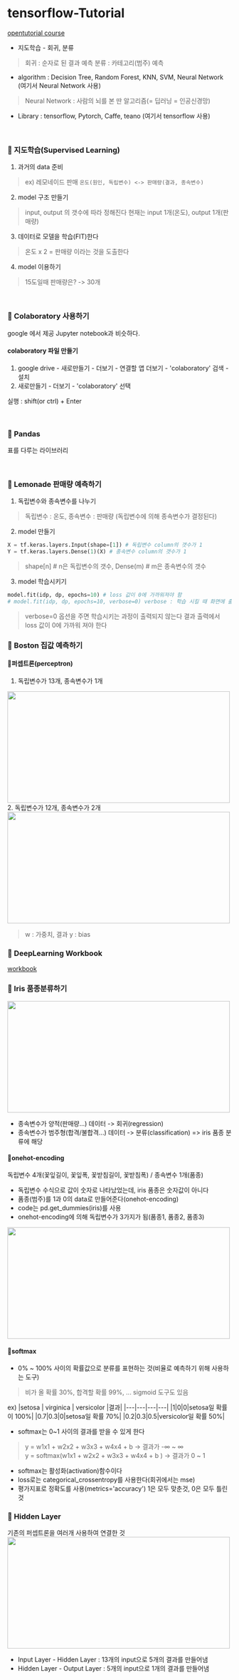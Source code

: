 # tensorflow-Tutorial

<a href="https://opentutorials.org/module/4966/28965">opentutorial course </a> <br>


* 지도학습 - 회귀, 분류
> 회귀 : 순자로 된 결과 예측
> 분류 : 카테고리(범주) 예측

* algorithm : Decision Tree, Random Forest, KNN, SVM, Neural Network (여기서 Neural Network 사용)
> Neural Network : 사람의 뇌를 본 딴 알고리즘(= 딥러닝 = 인공신경망)
* Library : tensorflow, Pytorch, Caffe, teano (여기서 tensorflow 사용)

<br>

### :closed_book: 지도학습(Supervised Learning)
1. 과거의 data 준비
> ex) 레모네이드 판매
> ``` 온도(원인, 독립변수) <-> 판매량(결과, 종속변수) ```
2. model 구조 만들기
> input, output 의 갯수에 따라 정해진다
> 현재는 input 1개(온도), output 1개(판매량)
3. 데이터로 모델을 학습(FIT)한다
> 온도 x 2 = 판매량 이라는 것을 도출한다
4. model 이용하기
> 15도일때 판매량은? -> 30개

<br>

### :closed_book: Colaboratory 사용하기
google 에서 제공
Jupyter notebook과 비슷하다.

#### colaboratory 파일 만들기
1. google drive - 새로만들기 - 더보기 - 연결할 앱 더보기 - 'colaboratory' 검색 - 설치 <br>
2. 새로만들기 - 더보기 - 'colaboratory' 선택 

실행 : shift(or ctrl) + Enter

<br>

### :closed_book: Pandas
표를 다루는 라이브러리

<br>

### :closed_book: Lemonade 판매량 예측하기
1. 독립변수와 종속변수를 나누기 <br>
> 독립변수 : 온도, 종속변수 : 판매량 (독립변수에 의해 종속변수가 결정된다)

2. model 만들기
``` python
X = tf.keras.layers.Input(shape=[1]) # 독립변수 column의 갯수가 1
Y = tf.keras.layers.Dense(1)(X) # 종속변수 column의 갯수가 1
```
> shape[n] # n은 독립변수의 갯수, Dense(m) # m은 종속변수의 갯수 <br>

3. model 학습시키기
``` python
model.fit(idp, dp, epochs=10) # loss 값이 0에 가까워져야 함
# model.fit(idp, dp, epochs=10, verbose=0) verbose : 학습 시킬 때 화면에 출력하지 않도록
```
> verbose=0 옵션을 주면 학습시키는 과정이 출력되지 않는다
> 결과 출력에서 loss 값이 0에 가까워 져야 한다


### :closed_book: Boston 집값 예측하기
#### 📖퍼셉트론(perceptron)
1. 독립변수가 13개, 종속변수가 1개
<img src="https://user-images.githubusercontent.com/53362054/98071143-13c4c880-1ea6-11eb-82e1-f947f2682ae2.png" width=500 height=250>
2. 독립변수가 12개, 종속변수가 2개
<img src="https://user-images.githubusercontent.com/53362054/98071192-3d7def80-1ea6-11eb-94e1-a2c86df1303d.png" width=500 height=250>

> w : 가중치, 결과 y : bias

### :closed_book: DeepLearning Workbook
<a href="https://docs.google.com/spreadsheets/d/1hoXQEFUGL74Kg4tui7vXqF1zMujdFNAREl55cDNgCME/edit?usp=sharing"> workbook </a>

### :closed_book: Iris 품종분류하기
<img src="https://user-images.githubusercontent.com/53362054/98074468-d5330c00-1ead-11eb-819b-12fde2c762e4.png" width=500 height=250>

<br>

* 종속변수가 양적(판매량...) 데이터 -> 회귀(regression) 
* 종속변수가 범주형(합격/불합격...) 데이터 -> 분류(classification) => iris 품종 분류에 해당

#### 📖onehot-encoding
독립변수 4개(꽃잎길이, 꽃잎폭, 꽃받침길이, 꽃받침폭) / 종속변수 1개(품종) 
* 독립변수 수식으로 값이 숫자로 나타났었는데, iris 품종은 숫자값이 아니다
* 품종(범주)를 1과 0의 data로 만들어준다(onehot-encoding)
* code는 pd.get_dummies(iris)를 사용
* onehot-encoding에 의해 독립변수가 3가지가 됨(품종1, 품종2, 품종3)
<img src="https://user-images.githubusercontent.com/53362054/98074943-b84b0880-1eae-11eb-876d-ea1a5fdf0264.png" width=500 height=250>

#### 📖softmax
* 0% ~ 100% 사이의 확률값으로 분류를 표현하는 것(비율로 예측하기 위해 사용하는 도구)
> 비가 올 확률 30%, 합격할 확률 99%, ...
> sigmoid 도구도 있음

ex) 
|setosa | virginica | versicolor |결과|
|---|---|---|---|
|1|0|0|setosa일 확률이 100%|
|0.7|0.3|0|setosa일 확률 70%|
|0.2|0.3|0.5|versicolor일 확률 50%|

* softmax는 0~1 사이의 결과를 받을 수 있게 한다
> y = w1x1 + w2x2 + w3x3 + w4x4 + b -> 결과가 -∞ ~ ∞ <br>
> y = softmax(w1x1 + w2x2 + w3x3 + w4x4 + b ) -> 결과가 0 ~ 1
* softmax는 활성화(activation)함수이다
* loss로는 categorical_crossentropy를 사용한다(회귀에서는 mse)
* 평가지표로 정확도를 사용(metrics='accuracy') 1은 모두 맞춘것, 0은 모두 틀린것

### :closed_book: Hidden Layer
기존의 퍼셉트론을 여러개 사용하여 연결한 것 <br>
<img src="https://s3-ap-northeast-2.amazonaws.com/opentutorials-user-file/module/4992/12388.png" width=500 height=250> 
* Input Layer - Hidden Layer : 13개의 input으로 5개의 결과를 만들어냄
* Hidden Layer - Output Layer : 5개의 input으로 1개의 결과를 만들어냄
